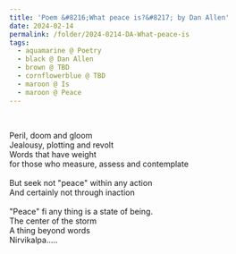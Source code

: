 ```yaml
---
title: 'Poem &#8216;What peace is?&#8217; by Dan Allen'
date: 2024-02-14
permalink: /folder/2024-0214-DA-What-peace-is
tags:
  - aquamarine @ Poetry
  - black @ Dan Allen
  - brown @ TBD
  - cornflowerblue @ TBD
  - maroon @ Is
  - maroon @ Peace
---
```


<br>

<p>
Peril, doom and gloom<br>
Jealousy, plotting and revolt<br>
Words that have weight<br>
for those who measure, assess and contemplate<br>
<br>
But seek not "peace" within any action<br>
And certainly not through inaction<br>
<br>
"Peace" fi any thing is a state of being.<br>
The center of the storm<br>
A thing beyond words<br>
Nirvikalpa.....<br>
</p>